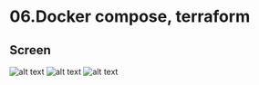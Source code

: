 # 06.Docker compose, terraform

## Screen
![alt text](https://github.com/yura-4wojxb/sa.it-academy.by/blob/m-sa2-14-20/Yury_Valevaty/06.Docker_compose_terraform/nginx.png)
![alt text](https://github.com/yura-4wojxb/sa.it-academy.by/blob/m-sa2-14-20/Yury_Valevaty/06.Docker_compose_terraform/radarr.png)
![alt text](https://github.com/yura-4wojxb/sa.it-academy.by/blob/m-sa2-14-20/Yury_Valevaty/06.Docker_compose_terraform/sonarr.png)
